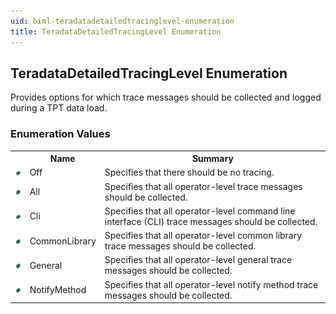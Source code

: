 ```yaml
---
uid: biml-teradatadetailedtracinglevel-enumeration
title: TeradataDetailedTracingLevel Enumeration
---
```


## TeradataDetailedTracingLevel Enumeration

<div class="LanguageSummary"><div class ="SummaryItem">Provides options for which trace messages should be collected and logged during a TPT data load.</div></div>
<div class="EnumValueGroup">

### Enumeration Values

<table id="EnumValue" class="MemberList"><tbody><tr><th class="MemberTypeIconColumnHeader">&nbsp;</th><th class="MemberNameColumnHeader">Name</th><th class="MemberSummaryColumnHeader">Summary</th></tr><tr class="cd0"><td align="center" class="MemberTypeIcon"><img src="enumValue.png"></img></td><td class="MemberName">Off</td><td class="MemberSummary"><div class ="SummaryItem">Specifies that there should be no tracing.</div></td></tr><tr class="cd1"><td align="center" class="MemberTypeIcon"><img src="enumValue.png"></img></td><td class="MemberName">All</td><td class="MemberSummary"><div class ="SummaryItem">Specifies that all operator-level trace messages should be collected.</div></td></tr><tr class="cd0"><td align="center" class="MemberTypeIcon"><img src="enumValue.png"></img></td><td class="MemberName">Cli</td><td class="MemberSummary"><div class ="SummaryItem">Specifies that all operator-level command line interface (CLI) trace messages should be collected.</div></td></tr><tr class="cd1"><td align="center" class="MemberTypeIcon"><img src="enumValue.png"></img></td><td class="MemberName">CommonLibrary</td><td class="MemberSummary"><div class ="SummaryItem">Specifies that all operator-level common library trace messages should be collected.</div></td></tr><tr class="cd0"><td align="center" class="MemberTypeIcon"><img src="enumValue.png"></img></td><td class="MemberName">General</td><td class="MemberSummary"><div class ="SummaryItem">Specifies that all operator-level general trace messages should be collected.</div></td></tr><tr class="cd1"><td align="center" class="MemberTypeIcon"><img src="enumValue.png"></img></td><td class="MemberName">NotifyMethod</td><td class="MemberSummary"><div class ="SummaryItem">Specifies that all operator-level notify method trace messages should be collected.</div></td></tr></tbody></table>
</div>
